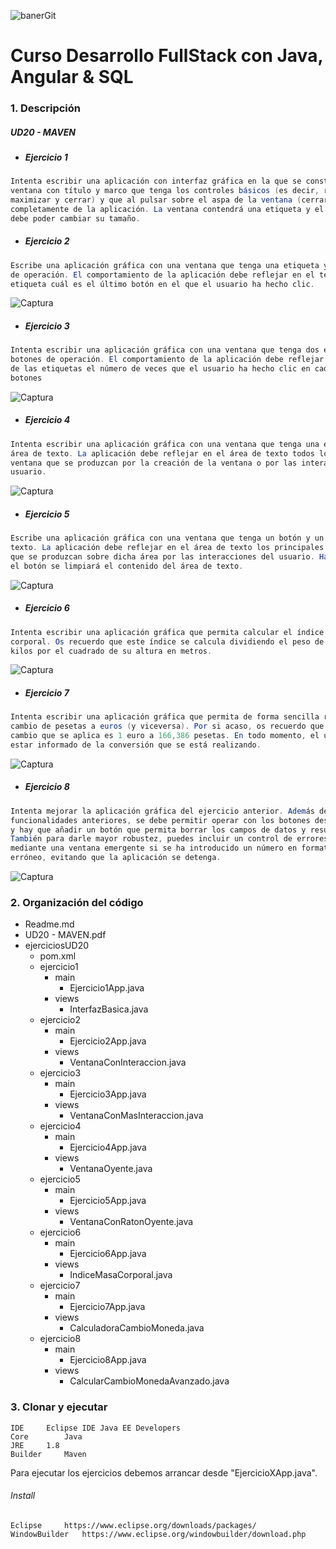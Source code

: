   
![banerGit](https://user-images.githubusercontent.com/22893383/107159880-121e0b80-6993-11eb-92e3-1efd1d8f4dba.PNG)

# Curso Desarrollo FullStack con Java, Angular & SQL

### 1. Descripción

##### UD20 - MAVEN
 - ##### Ejercicio 1
```java
Intenta escribir una aplicación con interfaz gráfica en la que se construya una
ventana con título y marco que tenga los controles básicos (es decir, restaurar,
maximizar y cerrar) y que al pulsar sobre el aspa de la ventana (cerrar) se salga
completamente de la aplicación. La ventana contendrá una etiqueta y el usuario
debe poder cambiar su tamaño.

```
- ##### Ejercicio 2
```Java
Escribe una aplicación gráfica con una ventana que tenga una etiqueta y dos botones
de operación. El comportamiento de la aplicación debe reflejar en el texto de la
etiqueta cuál es el último botón en el que el usuario ha hecho clic.

```
![Captura](https://user-images.githubusercontent.com/22893383/111027829-0343d200-83f3-11eb-8269-0b18792bef4a.PNG)



 - ##### Ejercicio 3
 ```java
Intenta escribir una aplicación gráfica con una ventana que tenga dos etiquetas y dos
botones de operación. El comportamiento de la aplicación debe reflejar en el texto
de las etiquetas el número de veces que el usuario ha hecho clic en cada uno de los
botones
```
![Captura](https://user-images.githubusercontent.com/22893383/111027841-15257500-83f3-11eb-8c6f-ec4d226ede56.PNG)


 - ##### Ejercicio 4
```java 
Intenta escribir una aplicación gráfica con una ventana que tenga una etiqueta y un
área de texto. La aplicación debe reflejar en el área de texto todos los eventos de
ventana que se produzcan por la creación de la ventana o por las interacciones del
usuario.
```
![Captura](https://user-images.githubusercontent.com/22893383/111027855-266e8180-83f3-11eb-9af1-4259050f6cc2.PNG)


 - ##### Ejercicio 5
```java 
Escribe una aplicación gráfica con una ventana que tenga un botón y un área de
texto. La aplicación debe reflejar en el área de texto los principales eventos de ratón
que se produzcan sobre dicha área por las interacciones del usuario. Haciendo clic en
el botón se limpiará el contenido del área de texto.
```
![Captura](https://user-images.githubusercontent.com/22893383/111027859-31c1ad00-83f3-11eb-9c6c-726966f0b880.PNG)

 - ##### Ejercicio 6
```java 
Intenta escribir una aplicación gráfica que permita calcular el índice de masa
corporal. Os recuerdo que este índice se calcula dividiendo el peso de una persona en
kilos por el cuadrado de su altura en metros.
```
![Captura](https://user-images.githubusercontent.com/22893383/111027872-44d47d00-83f3-11eb-8e71-6a6715671213.PNG)

 - ##### Ejercicio 7
```java 
Intenta escribir una aplicación gráfica que permita de forma sencilla realizar el
cambio de pesetas a euros (y viceversa). Por si acaso, os recuerdo que la tasa de
cambio que se aplica es 1 euro a 166,386 pesetas. En todo momento, el usuario debe
estar informado de la conversión que se está realizando.
```
![Captura](https://user-images.githubusercontent.com/22893383/111027881-5027a880-83f3-11eb-8619-d32ce1dc49f4.PNG)

 - ##### Ejercicio 8
```java 
Intenta mejorar la aplicación gráfica del ejercicio anterior. Además de las
funcionalidades anteriores, se debe permitir operar con los botones desde el teclado
y hay que añadir un botón que permita borrar los campos de datos y resultado.
También para darle mayor robustez, puedes incluir un control de errores que avise
mediante una ventana emergente si se ha introducido un número en formato
erróneo, evitando que la aplicación se detenga.
```
![Captura](https://user-images.githubusercontent.com/22893383/111027894-5cac0100-83f3-11eb-99f6-fa2f953c9973.PNG)


### 2. Organización del código
- Readme.md
- UD20 - MAVEN.pdf
- ejerciciosUD20
	- pom.xml
	- ejercicio1
		- main
			- Ejercicio1App.java
		- views
			- InterfazBasica.java
	- ejercicio2
		- main
			- Ejercicio2App.java
		- views
			- VentanaConInteraccion.java
	- ejercicio3
		- main
			- Ejercicio3App.java
		- views
			- VentanaConMasInteraccion.java
	- ejercicio4
		- main
			- Ejercicio4App.java
		- views
			- VentanaOyente.java
	- ejercicio5
		- main
			- Ejercicio5App.java
		- views
			- VentanaConRatonOyente.java
	- ejercicio6
		- main
			- Ejercicio6App.java
		- views
			- IndiceMasaCorporal.java
	- ejercicio7
		- main
			- Ejercicio7App.java
		- views
			- CalculadoraCambioMoneda.java
	- ejercicio8 
		- main
			- Ejercicio8App.java
		- views
			- CalcularCambioMonedaAvanzado.java


### 3. Clonar y ejecutar

```
IDE		Eclipse IDE Java EE Developers
Core		Java            
JRE		1.8
Builder 	Maven
```
Para ejecutar los ejercicios debemos arrancar desde "EjercicioXApp.java".

###### Install
```
Eclipse    	https://www.eclipse.org/downloads/packages/
WindowBuilder 	https://www.eclipse.org/windowbuilder/download.php
```
